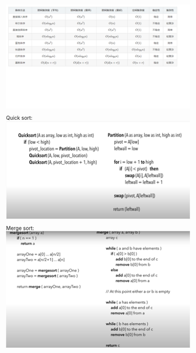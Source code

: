 ![Alt text](images/sorting.png?raw=true "complexity")  


Quick sort:  
![Alt text](images/quick_sort.png?raw=true "complexity")  


Merge sort:
![Alt text](images/merge_sort.png?raw=true "complexity")  

